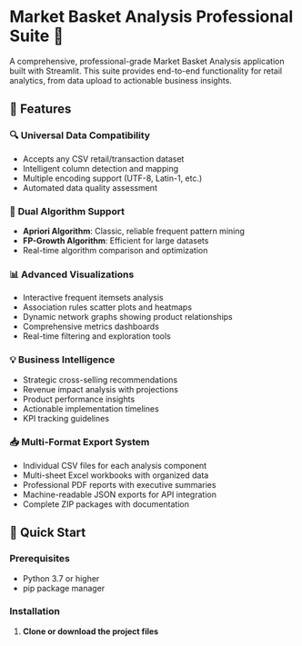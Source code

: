 # Market Basket Analysis Professional Suite 🛒

A comprehensive, professional-grade Market Basket Analysis application built with Streamlit. This suite provides end-to-end functionality for retail analytics, from data upload to actionable business insights.

## 🌟 Features

### 🔍 **Universal Data Compatibility**
- Accepts any CSV retail/transaction dataset
- Intelligent column detection and mapping
- Multiple encoding support (UTF-8, Latin-1, etc.)
- Automated data quality assessment

### 🤖 **Dual Algorithm Support**
- **Apriori Algorithm**: Classic, reliable frequent pattern mining
- **FP-Growth Algorithm**: Efficient for large datasets
- Real-time algorithm comparison and optimization

### 📊 **Advanced Visualizations**
- Interactive frequent itemsets analysis
- Association rules scatter plots and heatmaps
- Dynamic network graphs showing product relationships
- Comprehensive metrics dashboards
- Real-time filtering and exploration tools

### 💡 **Business Intelligence**
- Strategic cross-selling recommendations
- Revenue impact analysis with projections
- Product performance insights
- Actionable implementation timelines
- KPI tracking guidelines

### 📥 **Multi-Format Export System**
- Individual CSV files for each analysis component
- Multi-sheet Excel workbooks with organized data
- Professional PDF reports with executive summaries
- Machine-readable JSON exports for API integration
- Complete ZIP packages with documentation

## 🚀 Quick Start

### Prerequisites
- Python 3.7 or higher
- pip package manager

### Installation

1. **Clone or download the project files**
